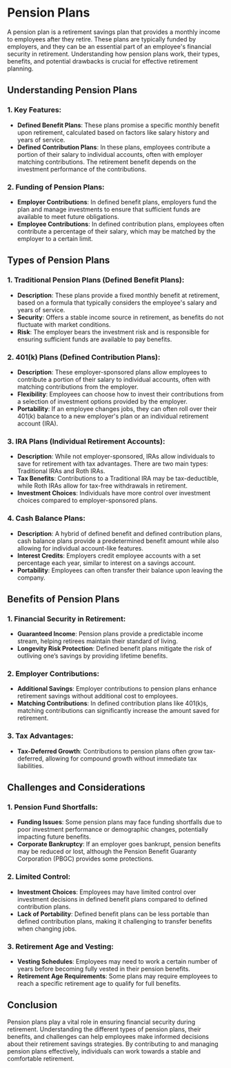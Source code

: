# Pension Plans

A pension plan is a retirement savings plan that provides a monthly income to employees after they retire. These plans are typically funded by employers, and they can be an essential part of an employee's financial security in retirement. Understanding how pension plans work, their types, benefits, and potential drawbacks is crucial for effective retirement planning.

## Understanding Pension Plans

### 1. **Key Features**:
   - **Defined Benefit Plans**: These plans promise a specific monthly benefit upon retirement, calculated based on factors like salary history and years of service.
   - **Defined Contribution Plans**: In these plans, employees contribute a portion of their salary to individual accounts, often with employer matching contributions. The retirement benefit depends on the investment performance of the contributions.

### 2. **Funding of Pension Plans**:
   - **Employer Contributions**: In defined benefit plans, employers fund the plan and manage investments to ensure that sufficient funds are available to meet future obligations.
   - **Employee Contributions**: In defined contribution plans, employees often contribute a percentage of their salary, which may be matched by the employer to a certain limit.

## Types of Pension Plans

### 1. **Traditional Pension Plans (Defined Benefit Plans)**:
   - **Description**: These plans provide a fixed monthly benefit at retirement, based on a formula that typically considers the employee's salary and years of service.
   - **Security**: Offers a stable income source in retirement, as benefits do not fluctuate with market conditions.
   - **Risk**: The employer bears the investment risk and is responsible for ensuring sufficient funds are available to pay benefits.

### 2. **401(k) Plans (Defined Contribution Plans)**:
   - **Description**: These employer-sponsored plans allow employees to contribute a portion of their salary to individual accounts, often with matching contributions from the employer.
   - **Flexibility**: Employees can choose how to invest their contributions from a selection of investment options provided by the employer.
   - **Portability**: If an employee changes jobs, they can often roll over their 401(k) balance to a new employer's plan or an individual retirement account (IRA).

### 3. **IRA Plans (Individual Retirement Accounts)**:
   - **Description**: While not employer-sponsored, IRAs allow individuals to save for retirement with tax advantages. There are two main types: Traditional IRAs and Roth IRAs.
   - **Tax Benefits**: Contributions to a Traditional IRA may be tax-deductible, while Roth IRAs allow for tax-free withdrawals in retirement.
   - **Investment Choices**: Individuals have more control over investment choices compared to employer-sponsored plans.

### 4. **Cash Balance Plans**:
   - **Description**: A hybrid of defined benefit and defined contribution plans, cash balance plans provide a predetermined benefit amount while also allowing for individual account-like features.
   - **Interest Credits**: Employers credit employee accounts with a set percentage each year, similar to interest on a savings account.
   - **Portability**: Employees can often transfer their balance upon leaving the company.

## Benefits of Pension Plans

### 1. **Financial Security in Retirement**:
   - **Guaranteed Income**: Pension plans provide a predictable income stream, helping retirees maintain their standard of living.
   - **Longevity Risk Protection**: Defined benefit plans mitigate the risk of outliving one’s savings by providing lifetime benefits.

### 2. **Employer Contributions**:
   - **Additional Savings**: Employer contributions to pension plans enhance retirement savings without additional cost to employees.
   - **Matching Contributions**: In defined contribution plans like 401(k)s, matching contributions can significantly increase the amount saved for retirement.

### 3. **Tax Advantages**:
   - **Tax-Deferred Growth**: Contributions to pension plans often grow tax-deferred, allowing for compound growth without immediate tax liabilities.

## Challenges and Considerations

### 1. **Pension Fund Shortfalls**:
   - **Funding Issues**: Some pension plans may face funding shortfalls due to poor investment performance or demographic changes, potentially impacting future benefits.
   - **Corporate Bankruptcy**: If an employer goes bankrupt, pension benefits may be reduced or lost, although the Pension Benefit Guaranty Corporation (PBGC) provides some protections.

### 2. **Limited Control**:
   - **Investment Choices**: Employees may have limited control over investment decisions in defined benefit plans compared to defined contribution plans.
   - **Lack of Portability**: Defined benefit plans can be less portable than defined contribution plans, making it challenging to transfer benefits when changing jobs.

### 3. **Retirement Age and Vesting**:
   - **Vesting Schedules**: Employees may need to work a certain number of years before becoming fully vested in their pension benefits.
   - **Retirement Age Requirements**: Some plans may require employees to reach a specific retirement age to qualify for full benefits.

## Conclusion

Pension plans play a vital role in ensuring financial security during retirement. Understanding the different types of pension plans, their benefits, and challenges can help employees make informed decisions about their retirement savings strategies. By contributing to and managing pension plans effectively, individuals can work towards a stable and comfortable retirement.
